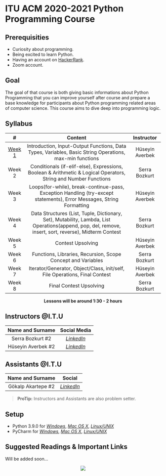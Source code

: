 # ITU ACM 2020-2021 Python Programming Course

## Prerequisities

 - Curiosity about programming.
 - Being excited to learn Python.
 - Having an account on [HackerRank](https://www.hackerrank.com/).
 - Zoom account.

## Goal

The goal of that course is both giving basic informations about Python Programming that you can improve yourself after course and prepare a base knowledge for participants about Python programming related areas of computer science. This course aims to dive deep into programming logic.
  
## Syllabus

|     #           |Content                          | Instructor                        
| :----------------: | :-------------------------------: | :-----------------------------: |
| [Week 1](https://github.com/ituacm/ITU-ACM-20-21-Python-Programming-Course/tree/master/Week1) | Introduction, Input-Output Functions, Data Types, Variables, Basic String Operations, max-min functions | Hüseyin Averbek 
| Week 2 | Conditionals (if-elif-else), Expressions, Boolean & Arithmetic & Logical Operators, String and Number Functions  | Serra Bozkurt
| Week 3 | Loops(for-while), break-continue-pass, Exception Handling (try-except statements), Error Messages, String Formatting | Hüseyin Averbek
| Week 4 |  Data Structures (List, Tuple, Dictionary, Set), Mutability, Lambda, List Operations(append, pop, del, remove, insert, sort, reverse), Midterm Contest | Serra Bozkurt
| Week 5 | Contest Upsolving | Hüseyin Averbek
| Week 6 | Functions, Libraries, Recursion, Scope Concept and Variables | Serra Bozkurt
| Week 7 | Iterator/Generator, Object/Class, init/self, File Operations, Final Contest | Hüseyin Averbek
| Week 8 | Final Contest Upsolving | Serra Bozkurt

<p align="center"><b>Lessons will be around 1:30 - 2 hours</b></p>

## Instructors @I.T.U

| Name and Surname | Social Media |
|:--:|:--:|
| Serra Bozkurt #2 | [*LinkedIn*](https://www.linkedin.com/in/serrabozkurt/) |
| Hüseyin Averbek #2 | [*LinkedIn*](https://www.linkedin.com/in/h%C3%BCseyin-averbek-640a921b5/) |

## Assistants @I.T.U

| Name and Surname | Social  |
|:--:|:--:|
| Gökalp Akartepe #2 | [*LinkedIn*](https://www.linkedin.com/in/g%C3%B6kalp-akartepe-4447661aa/) |

> **ProTip:** Instructors and Assistants are also problem setter.

## Setup

- Python 3.9.0 for [*Windows*](https://www.python.org/ftp/python/3.9.0/python-3.9.0-amd64.exe), [*Mac OS X*](https://www.python.org/downloads/mac-osx/), [*Linux/UNIX*](https://www.python.org/downloads/source/)
- PyCharm for [*Windows*](https://www.jetbrains.com/pycharm/download/download-thanks.html?platform=windows&code=PCC), [*Mac OS X*](https://www.jetbrains.com/pycharm/download/download-thanks.html?platform=mac&code=PCC), [*Linux/UNIX*](https://www.jetbrains.com/pycharm/download/download-thanks.html?platform=linux&code=PCC)

## Suggested Readings & Important Links

Will be added soon...

<p align="center">
  <a href="//ituacm.com" target="_blank">
    <img src="https://ituacm.com/wp-content/uploads/2017/08/itu-logo.png">
  </a>
</p>
